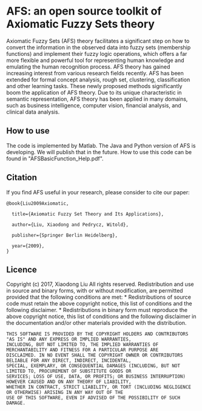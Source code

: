 # AFS: an open source toolkit of Axiomatic Fuzzy Sets theory

Axiomatic Fuzzy Sets (AFS) theory facilitates a significant step on how to convert the information in the observed data into fuzzy sets (membership functions) and implement their fuzzy logic operations, which offers a far more flexible and powerful tool for representing human knowledge and emulating the human recognition process. AFS theory has gained increasing interest from various research fields recently. AFS has been extended for formal concept analysis, rough set, clustering, classification and other learning tasks. These
newly proposed methods significantly boom the application of AFS theory. Due to its unique characteristic in semantic representation, AFS theory has been applied in many domains, such as business intelligence, computer vision, financial analysis, and clinical data analysis.

## How to use
The code is implemented by Matlab. The Java and Python version of AFS is developing. We will publish that in the future. How to use this code can be found in "AFSBasicFunction_Help.pdf".

## Citation
If you find AFS useful in your research, please consider to cite our paper:

    @book{Liu2009Axiomatic,

      title={Axiomatic Fuzzy Set Theory and Its Applications},
  
      author={Liu, Xiaodong and Pedrycz, Witold},
  
      publisher={Springer Berlin Heidelberg},
  
      year={2009},
    }

## Licence
Copyright (c) 2017, Xiaodong Liu All rights reserved. Redistribution and use in source and binary forms, with or without modification, are permitted provided that the following conditions are met: * Redistributions of source code must retain the above copyright notice, this list of conditions and the following disclaimer. * Redistributions in binary form must reproduce the above copyright notice, this list of conditions and the following disclaimer in the documentation and/or other materials provided with the distribution.

    THIS SOFTWARE IS PROVIDED BY THE COPYRIGHT HOLDERS AND CONTRIBUTORS "AS IS" AND ANY EXPRESS OR IMPLIED WARRANTIES, 
    INCLUDING, BUT NOT LIMITED TO, THE IMPLIED WARRANTIES OF MERCHANTABILITY AND FITNESS FOR A PARTICULAR PURPOSE ARE 
    DISCLAIMED. IN NO EVENT SHALL THE COPYRIGHT OWNER OR CONTRIBUTORS BELIABLE FOR ANY DIRECT, INDIRECT, INCIDENTAL, 
    SPECIAL, EXEMPLARY, OR CONSEQUENTIAL DAMAGES (INCLUDING, BUT NOT LIMITED TO, PROCUREMENT OF SUBSTITUTE GOODS OR 
    SERVICES; LOSS OF USE, DATA, OR PROFITS; OR BUSINESS INTERRUPTION) HOWEVER CAUSED AND ON ANY THEORY OF LIABILITY, 
    WHETHER IN CONTRACT, STRICT LIABILITY, OR TORT (INCLUDING NEGLIGENCE OR OTHERWISE) ARISING IN ANY WAY OUT OF THE 
    USE OF THIS SOFTWARE, EVEN IF ADVISED OF THE POSSIBILITY OF SUCH DAMAGE.
